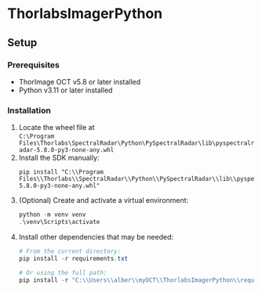 # ThorlabsImagerPython

## Setup

### Prerequisites

- ThorImage OCT v5.8 or later installed
- Python v3.11 or later installed

### Installation

1. Locate the wheel file at  
   `C:\Program Files\Thorlabs\SpectralRadar\Python\PySpectralRadar\lib\pyspectralradar-5.8.0-py3-none-any.whl`
2. Install the SDK manually:
   ```
   pip install "C:\\Program Files\\Thorlabs\\SpectralRadar\\Python\\PySpectralRadar\\lib\\pyspectralradar-5.8.0-py3-none-any.whl"
   ```
3. (Optional) Create and activate a virtual environment:
   ```powershell
   python -m venv venv
   .\venv\Scripts\activate
   ```
4. Install other dependencies that may be needed:
   ```powershell
   # From the current directory:
   pip install -r requirements.txt

   # Or using the full path:
   pip install -r "C:\\Users\\alber\\myOCT\\ThorlabsImagerPython\\requirements.txt"
   ```